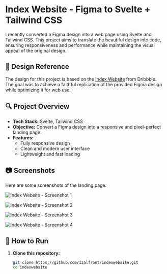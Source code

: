 # Index Website - Figma to Svelte + Tailwind CSS

I recently converted a Figma design into a web page using Svelte and Tailwind CSS. This project aims to translate the beautiful design into code, ensuring responsiveness and performance while maintaining the visual appeal of the original design.

## 🎨 Design Reference

The design for this project is based on the [Index Website](https://dribbble.com/shots/23398253-Introducing-Index-Website) from Dribbble. The goal was to achieve a faithful replication of the provided Figma design while optimizing it for web use.

## 🔍 Project Overview

- **Tech Stack:** Svelte, Tailwind CSS
- **Objective:** Convert a Figma design into a responsive and pixel-perfect landing page.
- **Features:**
  - Fully responsive design
  - Clean and modern user interface
  - Lightweight and fast loading

## 📷 Screenshots

Here are some screenshots of the landing page:

![Index Website - Screenshot 1](https://github.com/user-attachments/assets/e3be7f5c-3c8a-4a7d-8cb4-c3d1638d6093)

![Index Website - Screenshot 2](https://github.com/user-attachments/assets/8c433597-ad74-4ac2-8766-2862fb1a9d05)

![Index Website - Screenshot 3](https://github.com/user-attachments/assets/83eaa9ce-e97e-4ce2-af28-1a81ce98cca1)

![Index Website - Screenshot 4](https://github.com/user-attachments/assets/c242e4f1-54d4-4b57-84a0-134297a1c480)

## 🚀 How to Run

1. **Clone this repository:**
   ```bash
   git clone https://github.com/Izalfront/indexwebsite.git
   cd indexwebsite
